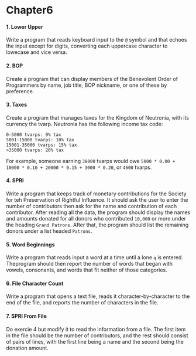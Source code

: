 # Chapter6

#### 1. Lower Upper
Write a program that reads keyboard input to the ```@``` symbol and that echoes the input except for digits, converting each uppercase character to lowecase and vice versa.
#### 2. BOP
Create a program that can display members of the Benevolent Order of Programmers by name, job title, BOP nickname, or one of these by preference.
#### 3. Taxes
Create a program that manages taxes for the Kingdom of Neutronia, with its currency the tvarp. Neutronia has the following income tax code:
```
0-5000 tvarps: 0% tax
5001-15000 tvarps: 10% tax
15001-35000 tvarps: 15% tax
>35000 tvarps: 20% tax
```
For example, someone earning ```38000``` tvarps would owe ```5000 * 0.00 + 10000 * 0.10 + 20000 * 0.15 + 3000 * 0.20```, or ```4600``` tvarps.
#### 4. SPRI
Write a program that keeps track of monetary contributions for the Society for teh Preservation of Rightful Influence. It should ask the user to enter the number of contributors then ask for the name and contribution of each contributor. After reading all the data, the program should display the names and amounts donated for all donors who contributed ```10,000``` or more under the heading ```Grand Patrons```. After that, the program should list the remaining donors under a list headed ```Patrons```.
#### 5. Word Beginnings
Write a program that reads input a word at a time until a lone `q` is entered. Theprogram should then report the number of words that began with vowels, consonants, and words that fit neither of those categories.
#### 6. File Character Count
Write a program that opens a text file, reads it character-by-character to the end of the file, and reports the number of characters in the file.
#### 7. SPRI From File
Do exercie 4 but modify it to read the information from a file. The first item in the file should be the number of contributors, and the rest should consist of pairs of lines, with the first line being a name and the second being the donation amount.
